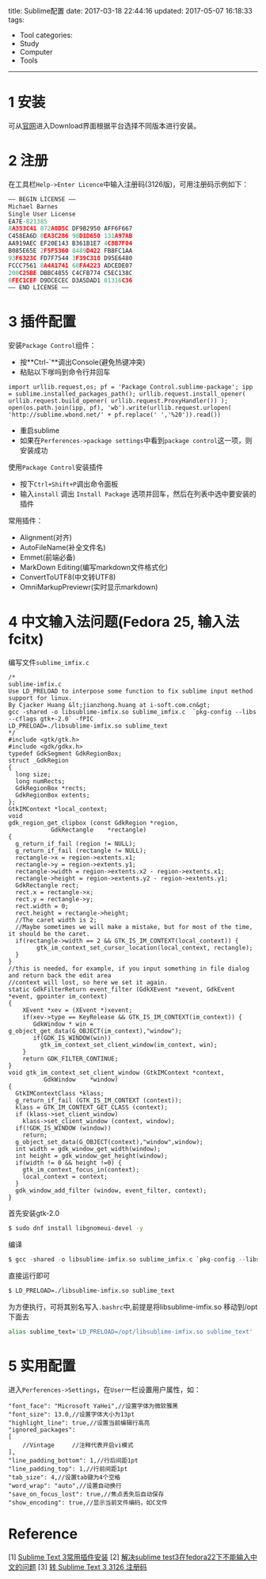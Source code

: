 title: Sublime配置
date: 2017-03-18 22:44:16
updated: 2017-05-07 16:18:33
tags:
- Tool
categories:
- Study
- Computer
- Tools
---
# 1 安装

可从[官网](https://www.sublimetext.com/)进入Download界面根据平台选择不同版本进行安装。

# 2 注册

在工具栏`Help->Enter Licence`中输入注册码(3126版)，可用注册码示例如下：

```c
—– BEGIN LICENSE —–
Michael Barnes
Single User License
EA7E-821385
8A353C41 872A0D5C DF9B2950 AFF6F667
C458EA6D 8EA3C286 98D1D650 131A97AB
AA919AEC EF20E143 B361B1E7 4C8B7F04
B085E65E 2F5F5360 8489D422 FB8FC1AA
93F6323C FD7F7544 3F39C318 D95E6480
FCCC7561 8A4A1741 68FA4223 ADCEDE07
200C25BE DBBC4855 C4CFB774 C5EC138C
0FEC1CEF D9DCECEC D3A5DAD1 01316C36
—— END LICENSE ——
```

# 3 插件配置

安装`Package Control`组件：

- 按**Ctrl-`**调出Console(避免热键冲突)
- 粘贴以下嗲吗到命令行并回车

```
import urllib.request,os; pf = 'Package Control.sublime-package'; ipp = sublime.installed_packages_path(); urllib.request.install_opener( urllib.request.build_opener( urllib.request.ProxyHandler()) ); open(os.path.join(ipp, pf), 'wb').write(urllib.request.urlopen( 'http://sublime.wbond.net/' + pf.replace(' ','%20')).read())
```
- 重启sublime
- 如果在`Perferences->package settings`中看到`package control`这一项，则安装成功

使用`Package Control`安装插件

- 按下`Ctrl+Shift+P`调出命令面板
- 输入`install` 调出 `Install Package` 选项并回车，然后在列表中选中要安装的插件

常用插件：

- Alignment(对齐)
- AutoFileName(补全文件名)
- Emmet(前端必备)
- MarkDown Editing(编写markdown文件格式化)
- ConvertToUTF8(中文转UTF8)
- OmniMarkupPreviewr(实时显示markdown)

# 4 中文输入法问题(Fedora 25, 输入法fcitx)

编写文件`sublime_imfix.c`

```
/*
sublime-imfix.c
Use LD_PRELOAD to interpose some function to fix sublime input method support for linux.
By Cjacker Huang &lt;jianzhong.huang at i-soft.com.cn&gt;
gcc -shared -o libsublime-imfix.so sublime_imfix.c  `pkg-config --libs --cflags gtk+-2.0` -fPIC
LD_PRELOAD=./libsublime-imfix.so sublime_text
*/
#include <gtk/gtk.h>
#include <gdk/gdkx.h>
typedef GdkSegment GdkRegionBox;
struct _GdkRegion
{
  long size;
  long numRects;
  GdkRegionBox *rects;
  GdkRegionBox extents;
};
GtkIMContext *local_context;
void
gdk_region_get_clipbox (const GdkRegion *region,
            GdkRectangle    *rectangle)
{
  g_return_if_fail (region != NULL);
  g_return_if_fail (rectangle != NULL);
  rectangle->x = region->extents.x1;
  rectangle->y = region->extents.y1;
  rectangle->width = region->extents.x2 - region->extents.x1;
  rectangle->height = region->extents.y2 - region->extents.y1;
  GdkRectangle rect;
  rect.x = rectangle->x;
  rect.y = rectangle->y;
  rect.width = 0;
  rect.height = rectangle->height; 
  //The caret width is 2; 
  //Maybe sometimes we will make a mistake, but for most of the time, it should be the caret.
  if(rectangle->width == 2 && GTK_IS_IM_CONTEXT(local_context)) {
        gtk_im_context_set_cursor_location(local_context, rectangle);
  }
}
//this is needed, for example, if you input something in file dialog and return back the edit area
//context will lost, so here we set it again.
static GdkFilterReturn event_filter (GdkXEvent *xevent, GdkEvent *event, gpointer im_context)
{
    XEvent *xev = (XEvent *)xevent;
    if(xev->type == KeyRelease && GTK_IS_IM_CONTEXT(im_context)) {
       GdkWindow * win = g_object_get_data(G_OBJECT(im_context),"window");
       if(GDK_IS_WINDOW(win))
         gtk_im_context_set_client_window(im_context, win);
    }
    return GDK_FILTER_CONTINUE;
}
void gtk_im_context_set_client_window (GtkIMContext *context,
          GdkWindow    *window)
{
  GtkIMContextClass *klass;
  g_return_if_fail (GTK_IS_IM_CONTEXT (context));
  klass = GTK_IM_CONTEXT_GET_CLASS (context);
  if (klass->set_client_window)
    klass->set_client_window (context, window);
  if(!GDK_IS_WINDOW (window))
    return;
  g_object_set_data(G_OBJECT(context),"window",window);
  int width = gdk_window_get_width(window);
  int height = gdk_window_get_height(window);
  if(width != 0 && height !=0) {
    gtk_im_context_focus_in(context);
    local_context = context;
  }
  gdk_window_add_filter (window, event_filter, context); 
}
```

首先安装gtk-2.0
```sh
$ sudo dnf install libgnomeui-devel -y
```

编译

```c
$ gcc -shared -o libsublime-imfix.so sublime_imfix.c `pkg-config --libs --cflags gtk+-2.0` -fPIC
```

直接运行即可

```sh
$ LD_PRELOAD=./libsublime-imfix.so sublime_text
```

为方便执行，可将其别名写入`.bashrc`中,前提是将libsublime-imfix.so 移动到/opt下面去

```sh
alias sublime_text='LD_PRELOAD=/opt/libsublime-imfix.so sublime_text'
```

# 5 实用配置

进入`Perferences->Settings`，在`User`一栏设置用户属性，如：

```
"font_face": "Microsoft YaHei",//设置字体为微软雅黑
"font_size": 13.0,//设置字体大小为13pt
"highlight_line": true,//设置当前编辑行高亮
"ignored_packages":
[
    //Vintage     //注释代表开启vi模式
],
"line_padding_bottom": 1,//行后间距1pt
"line_padding_top": 1,//行前间距1pt
"tab_size": 4,//设置tab键为4个空格
"word_wrap": "auto",//设置自动换行
"save_on_focus_lost": true,//焦点丢失后自动保存
"show_encoding": true,//显示当前文件编码，如C文件
```

# Reference

[1] [Sublime Text 3常用插件安装](http://www.cnblogs.com/JSONBEAN/p/5894697.html)
[2] [解决sublime test3在fedora22下不能输入中文的问题](https://www.zybuluo.com/shui8023/note/169334)
[3] [转 Sublime Text 3 3126 注册码](http://blog.csdn.net/wind520/article/details/52717070)